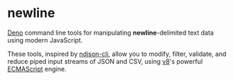 # newline

[Deno](https://deno.land/) command line tools for manipulating
**newline**-delimited text data using modern JavaScript.

These tools, inspired by [ndjson-cli](https://github.com/mbostock/ndjson-cli),
allow you to modify, filter, validate, and reduce piped input streams of JSON
and CSV, using [v8](https://v8.dev/features)'s powerful
[ECMAScript](https://tc39.es/ecma262/) engine.
